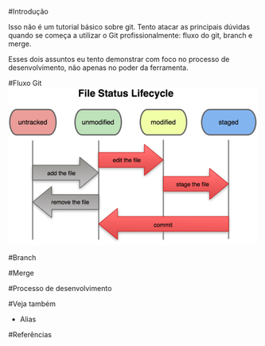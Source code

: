 #Introdução

Isso não é um tutorial básico sobre git. Tento atacar as principais dúvidas quando se começa a utilizar o Git profissionalmente: fluxo do git, branch e merge.

Esses dois assuntos eu tento demonstrar com foco no processo de desenvolvimento, não apenas no poder da ferramenta.

#Fluxo Git
![Ciclo de vida dos arquivos](img/git-status-lifecycle.png)

#Branch

#Merge

#Processo de desenvolvimento

#Veja também
- Alias

#Referências
